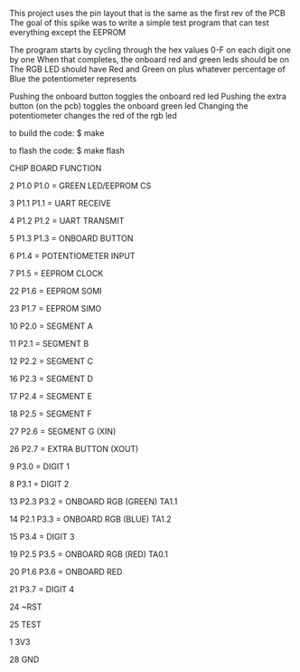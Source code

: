 This project uses the pin layout that is the same as the first rev of the PCB
The goal of this spike was to write a simple test program that can test everything except the EEPROM

The program starts by cycling through the hex values 0-F on each digit one by one
When that completes, the onboard red and green leds should be on
The RGB LED should have Red and Green on plus whatever percentage of Blue the potentiometer represents

Pushing the onboard button toggles the onboard red led
Pushing the extra button (on the pcb) toggles the onboard green led
Changing the potentiometer changes the red of the rgb led

to build the code:
$ make

to flash the code:
$ make flash


CHIP    BOARD   FUNCTION

2       P1.0	P1.0 = GREEN LED/EEPROM CS

3	    P1.1	P1.1 = UART RECEIVE

4	    P1.2	P1.2 = UART TRANSMIT

5	    P1.3	P1.3 = ONBOARD BUTTON

6		        P1.4 = POTENTIOMETER INPUT

7		        P1.5 = EEPROM CLOCK

22		        P1.6 = EEPROM SOMI

23		        P1.7 = EEPROM SIMO

10		        P2.0 = SEGMENT A

11		        P2.1 = SEGMENT B

12		        P2.2 = SEGMENT C

16		        P2.3 = SEGMENT D

17		        P2.4 = SEGMENT E

18		        P2.5 = SEGMENT F

27		        P2.6 = SEGMENT G (XIN)

26		        P2.7 = EXTRA BUTTON (XOUT)

9		        P3.0 = DIGIT 1

8		        P3.1 = DIGIT 2

13	    P2.3	P3.2 = ONBOARD RGB (GREEN) TA1.1

14	    P2.1	P3.3 = ONBOARD RGB (BLUE) TA1.2

15		        P3.4 = DIGIT 3

19	    P2.5	P3.5 = ONBOARD RGB (RED) TA0.1

20	    P1.6	P3.6 = ONBOARD RED

21		        P3.7 = DIGIT 4

24	    ~RST

25	    TEST

1	    3V3

28	    GND
